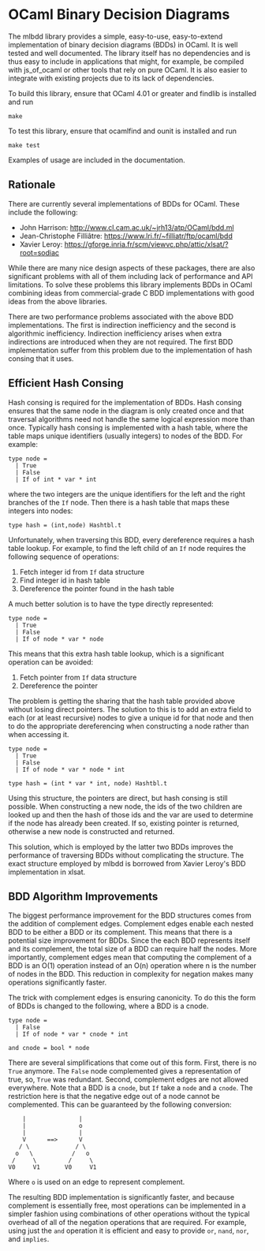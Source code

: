 OCaml Binary Decision Diagrams
==============================

The mlbdd library provides a simple, easy-to-use, easy-to-extend implementation
of binary decision diagrams (BDDs) in OCaml.  It is well tested and well
documented.  The library itself has no dependencies and is thus easy to include
in applications that might, for example, be compiled with js_of_ocaml or other
tools that rely on pure OCaml.  It is also easier to integrate with existing
projects due to its lack of dependencies.

To build this library, ensure that OCaml 4.01 or greater and findlib is
installed and run

    make

To test this library, ensure that ocamlfind and ounit is installed and run

    make test

Examples of usage are included in the documentation.

Rationale
---------

There are currently several implementations of BDDs for OCaml.  These include
the following:

  - John Harrison: http://www.cl.cam.ac.uk/~jrh13/atp/OCaml/bdd.ml
  - Jean-Christophe Filliâtre: https://www.lri.fr/~filliatr/ftp/ocaml/bdd
  - Xavier Leroy: https://gforge.inria.fr/scm/viewvc.php/attic/xlsat/?root=sodiac

While there are many nice design aspects of these packages, there are also
significant problems with all of them including lack of performance and API
limitations.  To solve these problems this library implements BDDs in OCaml
combining ideas from commercial-grade C BDD implementations with good ideas
from the above libraries.

There are two performance problems associated with the above BDD
implementations.  The first is indirection inefficiency and the second is
algorithmic inefficiency.  Indirection inefficiency arises when extra
indirections are introduced when they are not required.  The first BDD
implementation suffer from this problem due to the implementation of hash
consing that it uses.

Efficient Hash Consing
----------------------

Hash consing is required for the implementation of BDDs.  Hash consing ensures
that the same node in the diagram is only created once and that traversal
algorithms need not handle the same logical expression more than once.
Typically hash consing is implemented with a hash table, where the table maps
unique identifiers (usually integers) to nodes of the BDD.  For example:

    type node =
      | True
      | False
      | If of int * var * int

where the two integers are the unique identifiers for the left and the right
branches of the `If` node.  Then there is a hash table that maps these integers
into nodes:

    type hash = (int,node) Hashtbl.t

Unfortunately, when traversing this BDD, every dereference requires a hash table
lookup.  For example, to find the left child of an `If` node requires the following
sequence of operations:

  1. Fetch integer id from `If` data structure
  2. Find integer id in hash table
  3. Dereference the pointer found in the hash table

A much better solution is to have the type directly represented:

    type node =
      | True
      | False
      | If of node * var * node

This means that this extra hash table lookup, which is a significant operation can be
avoided:

  1. Fetch pointer from `If` data structure
  2. Dereference the pointer

The problem is getting the sharing that the hash table provided above without
losing direct pointers.  The solution to this is to add an extra field to each
(or at least recursive) nodes to give a unique id for that node and then to do
the appropriate dereferencing when constructing a node rather than when
accessing it.

    type node =
      | True
      | False
      | If of node * var * node * int

    type hash = (int * var * int, node) Hashtbl.t
    
Using this structure, the pointers are direct, but hash consing is still possible.
When constructing a new node, the ids of the two children are looked up and then
the hash of those ids and the var are used to determine if the node has already been
created.  If so, existing pointer is returned, otherwise a new node is constructed
and returned.

This solution, which is employed by the latter two BDDs improves the performance
of traversing BDDs without complicating the structure.  The exact structure employed
by mlbdd is borrowed from Xavier Leroy's BDD implementation in xlsat.


BDD Algorithm Improvements
--------------------------

The biggest performance improvement for the BDD structures comes from the
addition of complement edges. Complement edges enable each nested BDD to be
either a BDD or its complement.  This means that there is a potential size
improvement for BDDs.  Since the each BDD represents itself and its complement,
the total size of a BDD can require half the nodes.  More importantly,
complement edges mean that computing the complement of a BDD is an O(1)
operation instead of an O(n) operation where n is the number of nodes in the
BDD.  This reduction in complexity for negation makes many operations
significantly faster.

The trick with complement edges is ensuring canonicity.  To do this the form of
BDDs is changed to the following, where a BDD is a cnode.  

    type node =
      | False
      | If of node * var * cnode * int

    and cnode = bool * node

There are several simplifications that come out of this form.  First, there is
no `True` anymore.  The `False` node complemented gives a representation of
true, so, `True` was redundant.  Second, complement edges are not allowed
everywhere.  Note that a BDD is a `cnode`, but `If` take a `node` and a `cnode`.
The restriction here is that the negative edge out of a node cannot be
complemented.  This can be guaranteed by the following conversion:


        |               |
        |               o
        |               |
        V      ==>      V
       / \             / \
      o   \           /   o
     /     \         /     \
    V0     V1       V0     V1


Where `o` is used on an edge to represent complement.

The resulting BDD implementation is significantly faster, and because
complement is essentially free, most operations can be implemented in a simpler
fashion using combinations of other operations without the typical overhead of
all of the negation operations that are required.  For example, using just the
`and` operation it is efficient and easy to provide `or`, `nand`, `nor`, and
`implies`.


